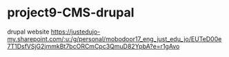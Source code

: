 # project9-CMS-drupal
 drupal website
https://justedujo-my.sharepoint.com/:u:/g/personal/mobodoor17_eng_just_edu_jo/EUTeD00e7T1DsfVSjG2jmmkBt7bcORCmCpc3QmuD82YpbA?e=r1gAvo
